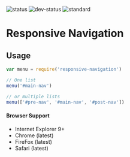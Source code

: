 ![status] ![dev-status] ![standard]

# Responsive Navigation

## Usage

```js
var menu = require('responsive-navigation')

// One list
menu('#main-nav')

// or multiple lists
menu(['#pre-nav', '#main-nav', '#post-nav'])
```

#### Browser Support

* Internet Explorer 9+
* Chrome (latest)
* FireFox (latest)
* Safari (latest)


[status]: https://david-dm.org/pythonic1/responsive-navigation.svg
[dev-status]: https://david-dm.org/pythonic1/responsive-navigation/dev-status.svg
[standard]: https://img.shields.io/badge/code%20style-semistandard-brightgreen.svg
